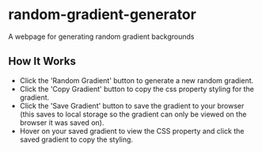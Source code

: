 # random-gradient-generator
A webpage for generating random gradient backgrounds

## How It Works
- Click the 'Random Gradient' button to generate a new random gradient.
- Click the 'Copy Gradient' button to copy the css property styling for the gradient.
- Click the 'Save Gradient' button to save the gradient to your browser (this saves to local storage so the gradient can only be viewed on the browser it was saved on).
- Hover on your saved gradient to view the CSS property and click the saved gradient to copy the styling.

